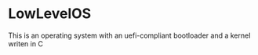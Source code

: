 # LowLevelOS
This is an operating system with an uefi-compliant bootloader and a kernel writen in C
